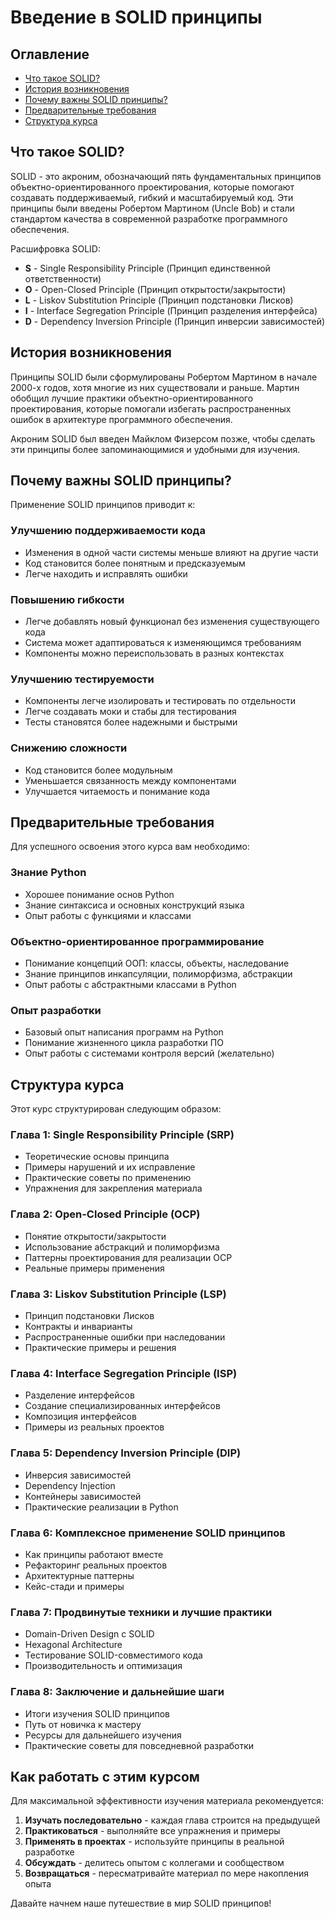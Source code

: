 # Введение в SOLID принципы

## Оглавление

- [Что такое SOLID?](#что-такое-solid)
- [История возникновения](#история-возникновения)
- [Почему важны SOLID принципы?](#почему-важны-solid-принципы)
- [Предварительные требования](#предварительные-требования)
- [Структура курса](#структура-курса)

## Что такое SOLID?

SOLID - это акроним, обозначающий пять фундаментальных принципов объектно-ориентированного проектирования, которые помогают создавать поддерживаемый, гибкий и масштабируемый код. Эти принципы были введены Робертом Мартином (Uncle Bob) и стали стандартом качества в современной разработке программного обеспечения.

Расшифровка SOLID:
- **S** - Single Responsibility Principle (Принцип единственной ответственности)
- **O** - Open-Closed Principle (Принцип открытости/закрытости)
- **L** - Liskov Substitution Principle (Принцип подстановки Лисков)
- **I** - Interface Segregation Principle (Принцип разделения интерфейса)
- **D** - Dependency Inversion Principle (Принцип инверсии зависимостей)

## История возникновения

Принципы SOLID были сформулированы Робертом Мартином в начале 2000-х годов, хотя многие из них существовали и раньше. Мартин обобщил лучшие практики объектно-ориентированного проектирования, которые помогали избегать распространенных ошибок в архитектуре программного обеспечения.

Акроним SOLID был введен Майклом Физерсом позже, чтобы сделать эти принципы более запоминающимися и удобными для изучения.

## Почему важны SOLID принципы?

Применение SOLID принципов приводит к:

### Улучшению поддерживаемости кода
- Изменения в одной части системы меньше влияют на другие части
- Код становится более понятным и предсказуемым
- Легче находить и исправлять ошибки

### Повышению гибкости
- Легче добавлять новый функционал без изменения существующего кода
- Система может адаптироваться к изменяющимся требованиям
- Компоненты можно переиспользовать в разных контекстах

### Улучшению тестируемости
- Компоненты легче изолировать и тестировать по отдельности
- Легче создавать моки и стабы для тестирования
- Тесты становятся более надежными и быстрыми

### Снижению сложности
- Код становится более модульным
- Уменьшается связанность между компонентами
- Улучшается читаемость и понимание кода

## Предварительные требования

Для успешного освоения этого курса вам необходимо:

### Знание Python
- Хорошее понимание основ Python
- Знание синтаксиса и основных конструкций языка
- Опыт работы с функциями и классами

### Объектно-ориентированное программирование
- Понимание концепций ООП: классы, объекты, наследование
- Знание принципов инкапсуляции, полиморфизма, абстракции
- Опыт работы с абстрактными классами в Python

### Опыт разработки
- Базовый опыт написания программ на Python
- Понимание жизненного цикла разработки ПО
- Опыт работы с системами контроля версий (желательно)

## Структура курса

Этот курс структурирован следующим образом:

### Глава 1: Single Responsibility Principle (SRP)
- Теоретические основы принципа
- Примеры нарушений и их исправление
- Практические советы по применению
- Упражнения для закрепления материала

### Глава 2: Open-Closed Principle (OCP)
- Понятие открытости/закрытости
- Использование абстракций и полиморфизма
- Паттерны проектирования для реализации OCP
- Реальные примеры применения

### Глава 3: Liskov Substitution Principle (LSP)
- Принцип подстановки Лисков
- Контракты и инварианты
- Распространенные ошибки при наследовании
- Практические примеры и решения

### Глава 4: Interface Segregation Principle (ISP)
- Разделение интерфейсов
- Создание специализированных интерфейсов
- Композиция интерфейсов
- Примеры из реальных проектов

### Глава 5: Dependency Inversion Principle (DIP)
- Инверсия зависимостей
- Dependency Injection
- Контейнеры зависимостей
- Практические реализации в Python

### Глава 6: Комплексное применение SOLID принципов
- Как принципы работают вместе
- Рефакторинг реальных проектов
- Архитектурные паттерны
- Кейс-стади и примеры

### Глава 7: Продвинутые техники и лучшие практики
- Domain-Driven Design с SOLID
- Hexagonal Architecture
- Тестирование SOLID-совместимого кода
- Производительность и оптимизация

### Глава 8: Заключение и дальнейшие шаги
- Итоги изучения SOLID принципов
- Путь от новичка к мастеру
- Ресурсы для дальнейшего изучения
- Практические советы для повседневной разработки

## Как работать с этим курсом

Для максимальной эффективности изучения материала рекомендуется:

1. **Изучать последовательно** - каждая глава строится на предыдущей
2. **Практиковаться** - выполняйте все упражнения и примеры
3. **Применять в проектах** - используйте принципы в реальной разработке
4. **Обсуждать** - делитесь опытом с коллегами и сообществом
5. **Возвращаться** - пересматривайте материал по мере накопления опыта

Давайте начнем наше путешествие в мир SOLID принципов!